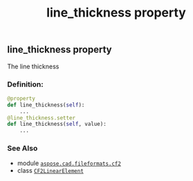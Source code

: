 ﻿---
title: line_thickness property
second_title: Aspose.CAD for Python via .NET API References
description: 
type: docs
weight: 40
url: /aspose.cad.fileformats.cf2/cf2linearelement/line_thickness/
is_root: false
---

## line_thickness property


The line thickness
### Definition:
```python
@property
def line_thickness(self):
    ...
@line_thickness.setter
def line_thickness(self, value):
    ...
```

### See Also
* module [`aspose.cad.fileformats.cf2`](../../)
* class [`CF2LinearElement`](/cad/python-net/aspose.cad.fileformats.cf2/cf2linearelement)
